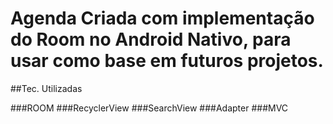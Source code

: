 # Agenda Criada com implementação do Room no Android Nativo, para usar como base em futuros projetos.


##Tec. Utilizadas

###ROOM
###RecyclerView
###SearchView
###Adapter
###MVC
